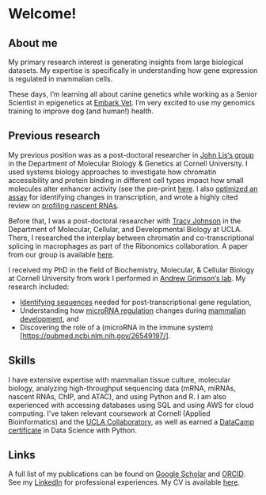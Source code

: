 # Welcome!

## About me
My primary research interest is generating insights from large biological datasets. My expertise is specifically in understanding how gene expression is regulated in mammalian cells.

These days, I’m learning all about canine genetics while working as a Senior Scientist in epigenetics at [Embark Vet](https://embarkvet.com/). I’m very excited to use my genomics training to improve dog (and human!) health.

## Previous research
My previous position was as a post-doctoral researcher in [John Lis‘s group](https://blogs.cornell.edu/johnlislab/) in the Department of Molecular Biology & Genetics at Cornell University. I used systems biology approaches to investigate how chromatin accessibility and protein binding in different cell types impact how small molecules alter enhancer activity (see the pre-print [here](https://www.biorxiv.org/content/10.1101/2021.06.01.444518v1.full). I also [optimized an assay](https://www.biorxiv.org/content/10.1101/2020.05.18.102277v1) for identifying changes in transcription, and wrote a highly cited review on [profiling nascent RNAs](https://pubmed.ncbi.nlm.nih.gov/31399713/).

Before that, I was a post-doctoral researcher with [Tracy Johnson](https://johnsonlab.mcdb.ucla.edu/) in the Department of Molecular, Cellular, and Developmental Biology at UCLA. There, I researched the interplay between chromatin and co-transcriptional splicing in macrophages as part of the Ribonomics collaboration. A paper from our group is available [here](https://pubmed.ncbi.nlm.nih.gov/36424375/).

I received my PhD in the field of Biochemistry, Molecular, & Cellular Biology at Cornell University from work I performed in [Andrew Grimson‘s lab](https://www.grimsonlab.com/). My research included:
- [Identifying sequences](https://pubmed.ncbi.nlm.nih.gov/26941072/) needed for post-transcriptional gene regulation,
- Understanding how [microRNA regulation](https://pubmed.ncbi.nlm.nih.gov/26416483/) changes during [mammalian development](https://pubmed.ncbi.nlm.nih.gov/28034872/), and
- Discovering the role of a (microRNA in the immune system)[https://pubmed.ncbi.nlm.nih.gov/26549197/].

## Skills
I have extensive expertise with mammalian tissue culture, molecular biology, analyzing high-throughput sequencing data (mRNA, miRNAs, nascent RNAs, ChIP, and ATAC), and using Python and R. I am also experienced with accessing databases using SQL and using AWS for cloud computing.
I've taken relevant coursework at Cornell (Applied Bioinformatics) and the [UCLA Collaboratory](https://qcb.ucla.edu/collaboratory/), as well as earned a [DataCamp certificate](https://www.datacamp.com/certificate/DSA0019646217756) in Data Science with Python.

## Links
A full list of my publications can be found on [Google Scholar](https://scholar.google.com/citations?user=W9uM99MAAAAJ&hl=en) and [ORCID](https://orcid.org/0000-0003-1054-4899). See my [LinkedIn](https://www.linkedin.com/in/erin-wissink/) for professional experiences. My CV is available [here](https://github.com/ewissink/homepage/blob/main/Resume_ErinWissink_2023_04.pdf).
